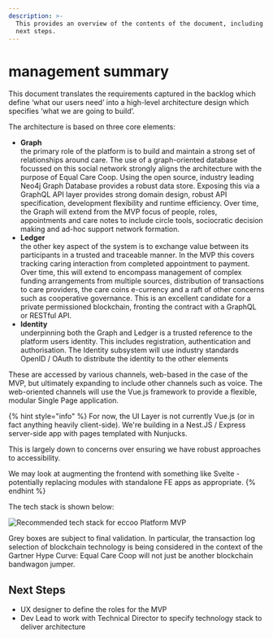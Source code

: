 ```yaml
---
description: >-
  This provides an overview of the contents of the document, including suggested
  next steps.
---
```


# management summary

This document translates the requirements captured in the backlog which define ‘what our users need’ into a high-level architecture design which specifies ‘what we are going to build’.

The architecture is based on three core elements:

* **Graph**\
  the primary role of the platform is to build and maintain a strong set of relationships around care. The use of a graph-oriented database focussed on this social network strongly aligns the architecture with the purpose of Equal Care Coop. Using the open source, industry leading Neo4j Graph Database provides a robust data store. Exposing this via a GraphQL API layer provides strong domain design, robust API specification, development flexibility and runtime efficiency. Over time, the Graph will extend from the MVP focus of people, roles, appointments and care notes to include circle tools, sociocratic decision making and ad-hoc support network formation.
* **Ledger**\
  the other key aspect of the system is to exchange value between its participants in a trusted and traceable manner. In the MVP this covers tracking caring interaction from completed appointment to payment. Over time, this will extend to encompass management of complex funding arrangements from multiple sources, distribution of transactions to care providers, the care coins e-currency and a raft of other concerns such as cooperative governance. This is an excellent candidate for a private permissioned blockchain, fronting the contract with a GraphQL or RESTful API.
* **Identity**\
  underpinning both the Graph and Ledger is a trusted reference to the platform users identity. This includes registration, authentication and authorisation. The Identity subsystem will use industry standards OpenID / OAuth to distribute the identity to the other elements

These are accessed by various channels, web-based in the case of the MVP, but ultimately expanding to include other channels such as voice. The web-oriented channels will use the Vue.js framework to provide a flexible, modular Single Page application.

{% hint style="info" %}
For now, the UI Layer is not currently Vue.js (or in fact anything heavily client-side). We're building in a Nest.JS / Express server-side app with pages templated with Nunjucks.

This is largely down to concerns over ensuring we have robust approaches to accessibility.

We may look at augmenting the frontend with something like Svelte - potentially replacing modules with standalone FE apps as appropriate.
{% endhint %}

The tech stack is shown below:

![Recommended tech stack for eccoo Platform MVP](../.gitbook/assets/eccoo-stack.png)

Grey boxes are subject to final validation. In particular, the transaction log selection of blockchain technology is being considered in the context of the Gartner Hype Curve: Equal Care Coop will not just be another blockchain bandwagon jumper.

## Next Steps

* UX designer to define the roles for the MVP
* Dev Lead to work with Technical Director to specify technology stack to deliver architecture


